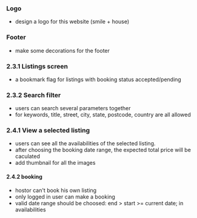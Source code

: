 ### Logo
* design a logo for this website (smile + house)

### Footer
* make some decorations for the footer

### 2.3.1 Listings screen
* a bookmark flag for listings with booking status accepted/pending

### 2.3.2 Search filter
* users can search several parameters together
* for keywords, title, street, city, state, postcode, country are all allowed

### 2.4.1 View a selected listing
* users can see all the availabilities of the selected listing.
* after choosing the booking date range, the expected total price will be caculated
* add thumbnail for all the images

#### 2.4.2 booking
* hostor can't book his own listing
* only logged in user can make a booking
* valid date range should be choosed: end > start >= current date; in availabilities
